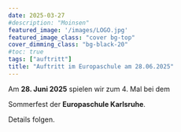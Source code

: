 ```yaml
---
date: 2025-03-27
#description: "Moinsen"
featured_image: '/images/LOGO.jpg'
featured_image_class: "cover bg-top"
cover_dimming_class: "bg-black-20"
#toc: true
tags: ["auftritt"]
title: "Auftritt im Europaschule am 28.06.2025"
---
```


Am **28. Juni 2025** spielen wir zum 4. Mal bei dem 

Sommerfest der **Europaschule Karlsruhe**.

Details folgen.
